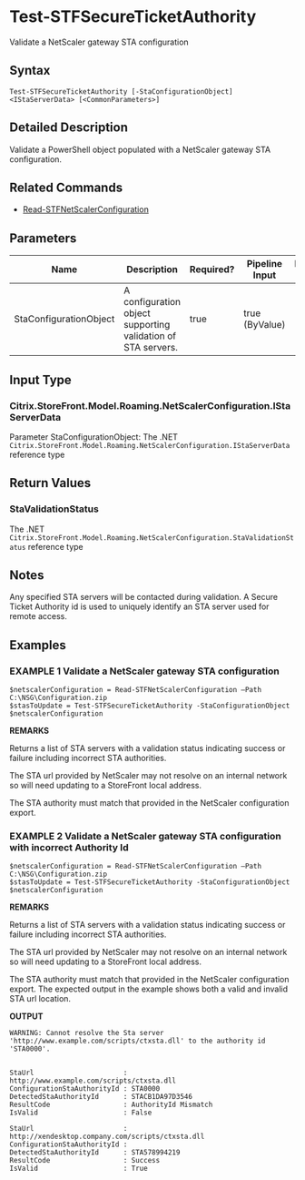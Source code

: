 ﻿# Test-STFSecureTicketAuthority

Validate a NetScaler gateway STA configuration

## Syntax

```
Test-STFSecureTicketAuthority [-StaConfigurationObject] <IStaServerData> [<CommonParameters>]
```

## Detailed Description

Validate a PowerShell object populated with a NetScaler gateway STA configuration.

## Related Commands

* [Read-STFNetScalerConfiguration](./Read-STFNetScalerConfiguration)

## Parameters

| Name   | Description | Required? | Pipeline Input | Default Value |
| --- | --- | --- | --- | --- |
|StaConfigurationObject|A configuration object supporting validation of STA servers.|true|true (ByValue)| |

## Input Type

### Citrix.StoreFront.Model.Roaming.NetScalerConfiguration.IStaServerData

Parameter StaConfigurationObject: The .NET `Citrix.StoreFront.Model.Roaming.NetScalerConfiguration.IStaServerData` reference type

## Return Values

### StaValidationStatus

The .NET `Citrix.StoreFront.Model.Roaming.NetScalerConfiguration.StaValidationStatus` reference type

## Notes

Any specified STA servers will be contacted during validation. A Secure Ticket Authority id is used to uniquely identify an STA server used for remote access.

## Examples

### EXAMPLE 1 Validate a NetScaler gateway STA configuration

```
$netscalerConfiguration = Read-STFNetScalerConfiguration –Path C:\NSG\Configuration.zip
$stasToUpdate = Test-STFSecureTicketAuthority -StaConfigurationObject $netscalerConfiguration
```

**REMARKS**

Returns a list of STA servers with a validation status indicating success or failure including incorrect STA authorities.

The STA url provided by NetScaler may not resolve on an internal network so will need updating to a StoreFront local address.

The STA authority must match that provided in the NetScaler configuration export.

### EXAMPLE 2 Validate a NetScaler gateway STA configuration with incorrect Authority Id

```
$netscalerConfiguration = Read-STFNetScalerConfiguration –Path C:\NSG\Configuration.zip
$stasToUpdate = Test-STFSecureTicketAuthority -StaConfigurationObject $netscalerConfiguration
```

**REMARKS**

Returns a list of STA servers with a validation status indicating success or failure including incorrect STA authorities.

The STA url provided by NetScaler may not resolve on an internal network so will need updating to a StoreFront local address.

The STA authority must match that provided in the NetScaler configuration export. The expected output in the example shows both a valid and invalid STA url location.

**OUTPUT**

```
WARNING: Cannot resolve the Sta server 'http://www.example.com/scripts/ctxsta.dll' to the authority id
'STA0000'.


StaUrl                      : http://www.example.com/scripts/ctxsta.dll
ConfigurationStaAuthorityId : STA0000
DetectedStaAuthorityId      : STACB1DA97D3546
ResultCode                  : AuthorityId Mismatch
IsValid                     : False

StaUrl                      : http://xendesktop.company.com/scripts/ctxsta.dll
ConfigurationStaAuthorityId :
DetectedStaAuthorityId      : STA578994219
ResultCode                  : Success
IsValid                     : True
```
